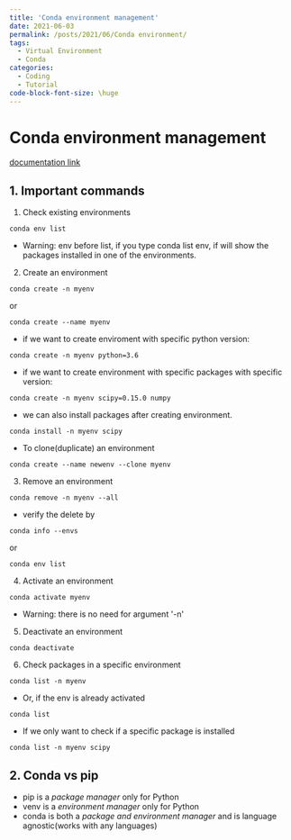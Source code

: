 ```yaml
---
title: 'Conda environment management'
date: 2021-06-03
permalink: /posts/2021/06/Conda environment/
tags:
  - Virtual Environment
  - Conda
categories:
  - Coding
  - Tutorial
code-block-font-size: \huge
---
```



Conda environment management
======

[documentation link](https://conda.io/projects/conda/en/latest/user-guide/tasks/manage-environments.html) 

## 1. Important commands

1. Check existing environments
```
conda env list
```
- Warning: env before list, if you type conda list env, if will show the packages installed in one of the environments.

2. Create an environment
```
conda create -n myenv
```
or 
```
conda create --name myenv
```
- if we want to create enviroment with specific python version:
```
conda create -n myenv python=3.6
```
- if we want to create environment with specific packages with specific version:

```
conda create -n myenv scipy=0.15.0 numpy 

```
- we can also install packages after creating environment.

```
conda install -n myenv scipy
```

- To clone(duplicate) an environment

```
conda create --name newenv --clone myenv
```

3. Remove an environment
```
conda remove -n myenv --all
```
- verify the delete by 
```
conda info --envs 
```
or 
```
conda env list 
```

4. Activate an environment 
```
conda activate myenv
```
- Warning: there is no need for argument '-n'

5. Deactivate an environment
```
conda deactivate
```

6. Check packages in a specific environment
```
conda list -n myenv
```
- Or, if the env is already activated 
```
conda list 
```
- If we only want to check if a specific package is installed
```
conda list -n myenv scipy
```


## 2. Conda vs pip
- pip is a *package manager* only for Python
- venv is a *environment manager* only for Python
- conda is both a *package and environment manager* and is language agnostic(works with any languages)
